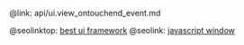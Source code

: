 @link: api/ui.view_ontouchend_event.md

@seolinktop: [best ui framework](https://webix.com)
@seolink: [javascript window](https://webix.com/widget/window/)